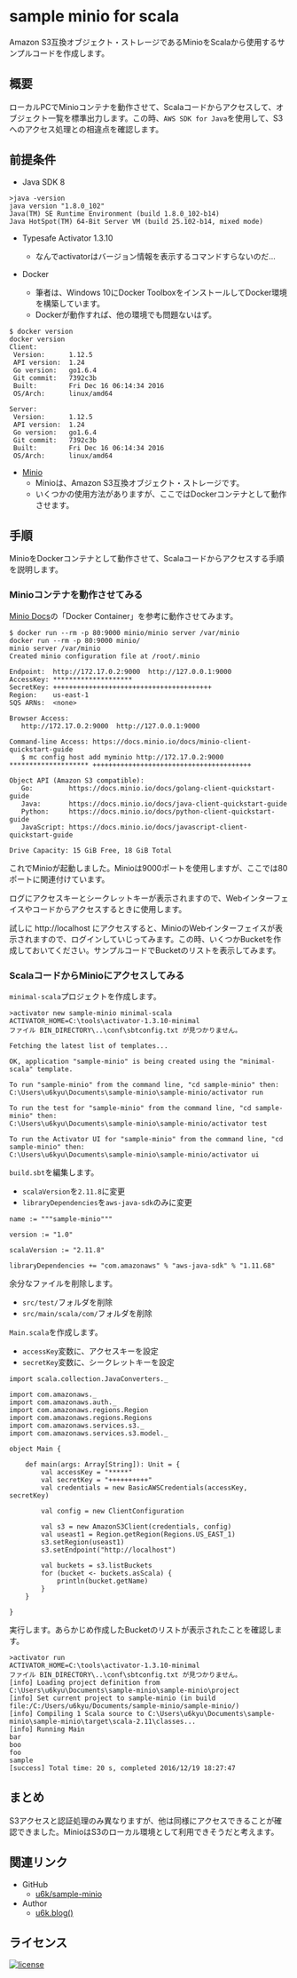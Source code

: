 # sample minio for scala

Amazon S3互換オブジェクト・ストレージであるMinioをScalaから使用するサンプルコードを作成します。

## 概要

ローカルPCでMinioコンテナを動作させて、Scalaコードからアクセスして、オブジェクト一覧を標準出力します。この時、`AWS SDK for Java`を使用して、S3へのアクセス処理との相違点を確認します。

## 前提条件

- Java SDK 8

```
>java -version
java version "1.8.0_102"
Java(TM) SE Runtime Environment (build 1.8.0_102-b14)
Java HotSpot(TM) 64-Bit Server VM (build 25.102-b14, mixed mode)
```

- Typesafe Activator 1.3.10
    - なんでactivatorはバージョン情報を表示するコマンドすらないのだ…

- Docker
    - 筆者は、Windows 10にDocker ToolboxをインストールしてDocker環境を構築しています。
    - Dockerが動作すれば、他の環境でも問題ないはず。

```
$ docker version
docker version
Client:
 Version:      1.12.5
 API version:  1.24
 Go version:   go1.6.4
 Git commit:   7392c3b
 Built:        Fri Dec 16 06:14:34 2016
 OS/Arch:      linux/amd64

Server:
 Version:      1.12.5
 API version:  1.24
 Go version:   go1.6.4
 Git commit:   7392c3b
 Built:        Fri Dec 16 06:14:34 2016
 OS/Arch:      linux/amd64
```

- [Minio](https://minio.io/)
    - Minioは、Amazon S3互換オブジェクト・ストレージです。
    - いくつかの使用方法がありますが、ここではDockerコンテナとして動作させます。

## 手順

MinioをDockerコンテナとして動作させて、Scalaコードからアクセスする手順を説明します。

### Minioコンテナを動作させてみる

[Minio Docs](https://docs.minio.io/)の「Docker Container」を参考に動作させてみます。

```
$ docker run --rm -p 80:9000 minio/minio server /var/minio
docker run --rm -p 80:9000 minio/
minio server /var/minio
Created minio configuration file at /root/.minio

Endpoint:  http://172.17.0.2:9000  http://127.0.0.1:9000
AccessKey: ********************
SecretKey: ++++++++++++++++++++++++++++++++++++++++
Region:    us-east-1
SQS ARNs:  <none>

Browser Access:
   http://172.17.0.2:9000  http://127.0.0.1:9000

Command-line Access: https://docs.minio.io/docs/minio-client-quickstart-guide
   $ mc config host add myminio http://172.17.0.2:9000 ******************** ++++++++++++++++++++++++++++++++++++++++

Object API (Amazon S3 compatible):
   Go:         https://docs.minio.io/docs/golang-client-quickstart-guide
   Java:       https://docs.minio.io/docs/java-client-quickstart-guide
   Python:     https://docs.minio.io/docs/python-client-quickstart-guide
   JavaScript: https://docs.minio.io/docs/javascript-client-quickstart-guide

Drive Capacity: 15 GiB Free, 18 GiB Total
```

これでMinioが起動しました。Minioは9000ポートを使用しますが、ここでは80ポートに関連付けています。

ログにアクセスキーとシークレットキーが表示されますので、Webインターフェイスやコードからアクセスするときに使用します。

試しに http://localhost にアクセスすると、MinioのWebインターフェイスが表示されますので、ログインしていじってみます。この時、いくつかBucketを作成しておいてください。サンプルコードでBucketのリストを表示してみます。

### ScalaコードからMinioにアクセスしてみる

`minimal-scala`プロジェクトを作成します。

```
>activator new sample-minio minimal-scala
ACTIVATOR_HOME=C:\tools\activator-1.3.10-minimal
ファイル BIN_DIRECTORY\..\conf\sbtconfig.txt が見つかりません。

Fetching the latest list of templates...

OK, application "sample-minio" is being created using the "minimal-scala" template.

To run "sample-minio" from the command line, "cd sample-minio" then:
C:\Users\u6kyu\Documents\sample-minio\sample-minio/activator run

To run the test for "sample-minio" from the command line, "cd sample-minio" then:
C:\Users\u6kyu\Documents\sample-minio\sample-minio/activator test

To run the Activator UI for "sample-minio" from the command line, "cd sample-minio" then:
C:\Users\u6kyu\Documents\sample-minio\sample-minio/activator ui
```

`build.sbt`を編集します。

- `scalaVersion`を`2.11.8`に変更
- `libraryDependencies`を`aws-java-sdk`のみに変更

```
name := """sample-minio"""

version := "1.0"

scalaVersion := "2.11.8"

libraryDependencies += "com.amazonaws" % "aws-java-sdk" % "1.11.68"
```

余分なファイルを削除します。

- `src/test/`フォルダを削除
- `src/main/scala/com/`フォルダを削除

`Main.scala`を作成します。

- `accessKey`変数に、アクセスキーを設定
- `secretKey`変数に、シークレットキーを設定

```
import scala.collection.JavaConverters._

import com.amazonaws._
import com.amazonaws.auth._
import com.amazonaws.regions.Region
import com.amazonaws.regions.Regions
import com.amazonaws.services.s3._
import com.amazonaws.services.s3.model._

object Main {

    def main(args: Array[String]): Unit = {
        val accessKey = "*****"
        val secretKey = "++++++++++"
        val credentials = new BasicAWSCredentials(accessKey, secretKey)

        val config = new ClientConfiguration

        val s3 = new AmazonS3Client(credentials, config)
        val useast1 = Region.getRegion(Regions.US_EAST_1)
        s3.setRegion(useast1)
        s3.setEndpoint("http://localhost")

        val buckets = s3.listBuckets
        for (bucket <- buckets.asScala) {
            println(bucket.getName)
        }
    }

}
```

実行します。あらかじめ作成したBucketのリストが表示されたことを確認します。

```
>activator run
ACTIVATOR_HOME=C:\tools\activator-1.3.10-minimal
ファイル BIN_DIRECTORY\..\conf\sbtconfig.txt が見つかりません。
[info] Loading project definition from C:\Users\u6kyu\Documents\sample-minio\sample-minio\project
[info] Set current project to sample-minio (in build file:/C:/Users/u6kyu/Documents/sample-minio/sample-minio/)
[info] Compiling 1 Scala source to C:\Users\u6kyu\Documents\sample-minio\sample-minio\target\scala-2.11\classes...
[info] Running Main
bar
boo
foo
sample
[success] Total time: 20 s, completed 2016/12/19 18:27:47
```

## まとめ

S3アクセスと認証処理のみ異なりますが、他は同様にアクセスできることが確認できました。MinioはS3のローカル環境として利用できそうだと考えます。

## 関連リンク

- GitHub
    - [u6k/sample-minio](https://github.com/u6k/sample-minio)
- Author
    - [u6k.blog()](http://blog.u6k.me)

## ライセンス

[![license](https://img.shields.io/github/license/mashape/apistatus.svg)](https://opensource.org/licenses/MIT)
